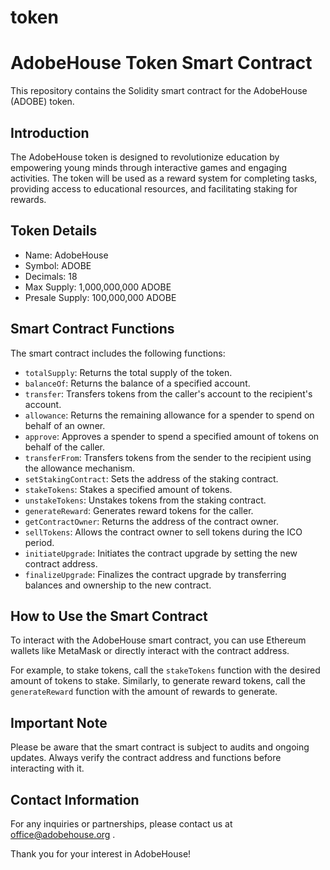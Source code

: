 # token
# AdobeHouse Token Smart Contract

This repository contains the Solidity smart contract for the AdobeHouse (ADOBE) token.

## Introduction

The AdobeHouse token is designed to revolutionize education by empowering young minds through interactive games and engaging activities. The token will be used as a reward system for completing tasks, providing access to educational resources, and facilitating staking for rewards.

## Token Details

- Name: AdobeHouse
- Symbol: ADOBE
- Decimals: 18
- Max Supply: 1,000,000,000 ADOBE
- Presale Supply: 100,000,000 ADOBE

## Smart Contract Functions

The smart contract includes the following functions:

- `totalSupply`: Returns the total supply of the token.
- `balanceOf`: Returns the balance of a specified account.
- `transfer`: Transfers tokens from the caller's account to the recipient's account.
- `allowance`: Returns the remaining allowance for a spender to spend on behalf of an owner.
- `approve`: Approves a spender to spend a specified amount of tokens on behalf of the caller.
- `transferFrom`: Transfers tokens from the sender to the recipient using the allowance mechanism.
- `setStakingContract`: Sets the address of the staking contract.
- `stakeTokens`: Stakes a specified amount of tokens.
- `unstakeTokens`: Unstakes tokens from the staking contract.
- `generateReward`: Generates reward tokens for the caller.
- `getContractOwner`: Returns the address of the contract owner.
- `sellTokens`: Allows the contract owner to sell tokens during the ICO period.
- `initiateUpgrade`: Initiates the contract upgrade by setting the new contract address.
- `finalizeUpgrade`: Finalizes the contract upgrade by transferring balances and ownership to the new contract.

## How to Use the Smart Contract

To interact with the AdobeHouse smart contract, you can use Ethereum wallets like MetaMask or directly interact with the contract address.

For example, to stake tokens, call the `stakeTokens` function with the desired amount of tokens to stake. Similarly, to generate reward tokens, call the `generateReward` function with the amount of rewards to generate.

## Important Note

Please be aware that the smart contract is subject to audits and ongoing updates. Always verify the contract address and functions before interacting with it.

## Contact Information

For any inquiries or partnerships, please contact us at office@adobehouse.org .

Thank you for your interest in AdobeHouse!
